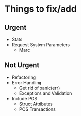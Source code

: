 # Things to fix/add
## Urgent
* Stats
* Request System Parameters
  * Marc
## Not Urgent
* Refactoring
* Error Handling
  * Get rid of panic(err)
  * Exceptions and Validation
* Include POS
  * Struct Attributes
  * POS Transactions
